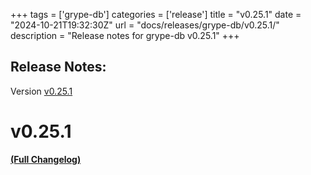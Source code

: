 +++
tags = ['grype-db']
categories = ['release']
title = "v0.25.1"
date = "2024-10-21T19:32:30Z"
url = "docs/releases/grype-db/v0.25.1/"
description = "Release notes for grype-db v0.25.1"
+++

## Release Notes:
Version [v0.25.1](https://github.com/anchore/grype-db/releases/tag/v0.25.1)

# v0.25.1

**[(Full Changelog)](https://github.com/anchore/grype-db/compare/v0.25.0...v0.25.1)**
